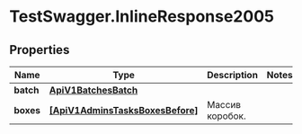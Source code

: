 # TestSwagger.InlineResponse2005

## Properties

Name | Type | Description | Notes
------------ | ------------- | ------------- | -------------
**batch** | [**ApiV1BatchesBatch**](ApiV1BatchesBatch.md) |  | 
**boxes** | [**[ApiV1AdminsTasksBoxesBefore]**](ApiV1AdminsTasksBoxesBefore.md) | Массив коробок. | 


